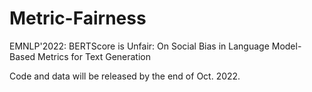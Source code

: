 # Metric-Fairness
EMNLP'2022: BERTScore is Unfair: On Social Bias in Language Model-Based Metrics for Text Generation

Code and data will be released by the end of Oct. 2022.
